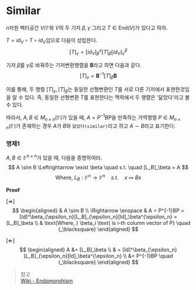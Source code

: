# Similar
$n$차원 벡터공간 $V/ \mathbb F$와 $V$의 두 기저 $\beta,\gamma$ 그리고 $T \in \text{End}(V)$가 있다고 하자.

$T = id_V \circ T \circ id_V$임으로 다음이 성립한다.
$$ [T]_\gamma = [id_V]^\gamma_\beta [T]_\beta [id_V]^\beta_\gamma $$

기저 $\beta$를 $\gamma$로 바꿔주는 기저변환행렬을 $\mathbf B$라고 하면 다음과 같다.
$$ [T]_\gamma = \mathbf B^{-1}[T]_\beta \mathbf B $$

이를 통해, 두 행렬 $[T]_\gamma, [T]_\beta$는 동일한 선형변환인 $T$를 서로 다른 기저에서 표현한것임을 알 수 있다. 즉, 동일한 선형변환 $T$를 표현한다는 맥락에서 두 행렬은 '닮았다'라고 볼 수 있다.

따라서, $A,B \in M_{n \times n}(\mathbb F)$가 있을 때, $A = P^{-1}BP$을 만족하는 가역행렬 $P \in M_{n \times n}(\mathbb F)$가 존재하는 경우 $A$가 $B$와 `닮았다(similar)`라고 하고 $A \sim B$라고 표기한다.

### 명제1
$A,B \in \mathbb F^{n \times n}$가 있을 때, 다음을 증명하여라.
$$ A \sim B \Leftrightarrow \exist \beta \quad s.t. \quad [L_B]_\beta = A $$
$$ \text{Where, } L_B : \mathbb F^n \rightarrow \mathbb F^n \quad s.t. \quad x \mapsto Bx $$

**Proof**

[$\Rightarrow$]  
$$ \begin{aligned} & A \sim B \\ \Rightarrow \enspace & A = P^{-1}BP = [Id]^\beta_{\epsilon_n}[L_B]_{\epsilon_n}[Id]_\beta^{\epsilon_n} = [L_B]_\beta \\ & \text{Where, } \beta_i \text{ is i-th column vector of P} \quad {_\blacksquare}  \end{aligned} $$

[$\Leftarrow$]  
$$ \begin{aligned}  A &= [L_B]_\beta \\ & = [Id]^\beta_{\epsilon_n}[L_B]_{\epsilon_n}[Id]_\beta^{\epsilon_n}  \\ &= P^{-1}BP \quad {_\blacksquare}  \end{aligned} $$

> 참고  
> [Wiki - Endomorphism](https://en.wikipedia.org/wiki/Endomorphism)
